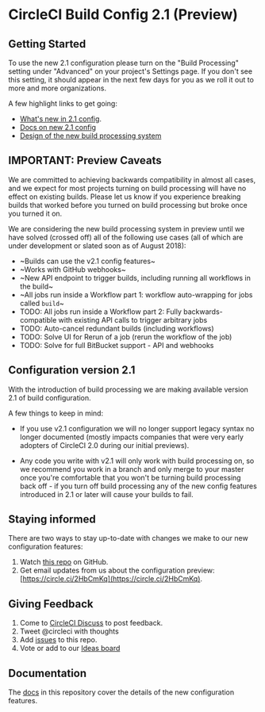 # CircleCI Build Config 2.1 (Preview)

## Getting Started
To use the new 2.1 configuration please turn on the "Build Processing" setting under "Advanced" on your project's Settings page. If you don't see this setting, it should appear in the next few days for you as we roll it out to more and more organizations.

A few highlight links to get going:

* [What's new in 2.1 config](docs/whats-new.md).
* [Docs on new 2.1 config](docs/README.md)
* [Design of the new build processing system](docs/design-approach.md)

## IMPORTANT: Preview Caveats
We are committed to achieving backwards compatibility in almost all cases, and we expect for most projects turning on build processing will have no effect on existing builds. Please let us know if you experience breaking builds that worked before you turned on build processing but broke once you turned it on.  

We are considering the new build processing system in preview until we have solved (crossed off) all of the following use cases (all of which are under development or slated soon as of August 2018):

* ~Builds can use the v2.1 config features~
* ~Works with GitHub webhooks~
* ~New API endpoint to trigger builds, including running all workflows in the build~
* ~All jobs run inside a Workflow part 1: workflow auto-wrapping for jobs called `build`~
* TODO: All jobs run inside a Workflow part 2: Fully backwards-compatible with existing API calls to trigger arbitrary jobs
* TODO: Auto-cancel redundant builds (including workflows)
* TODO: Solve UI for Rerun of a job (rerun the workflow of the job)
* TODO: Solve for full BitBucket support - API and webhooks

## Configuration version 2.1
With the introduction of build processing we are making available version 2.1 of build configuration.

A few things to keep in mind:

* If you use v2.1 configuration we will no longer support legacy syntax no longer documented (mostly impacts companies that were very early adopters of CircleCI 2.0 during our initial previews).

* Any code you write with v2.1 will only work with build processing on, so we recommend you work in a branch and only merge to your master once you're comfortable that you won't be turning build processing back off - if you turn off build processing any of the new config features introduced in 2.1 or later will cause your builds to fail.
 
## Staying informed
There are two ways to stay up-to-date with changes we make to our new configuration features:

1. Watch [this repo](https://github.com/CircleCI-Public/config-preview-sdk) on GitHub.
2. Get email updates from us about the configuration preview: [https://circle.ci/2HbCmKq](https://circle.ci/2HbCmKq).

## Giving Feedback
1. Come to [CircleCI Discuss](https://discuss.circleci.com/t/2-1-config-and-build-processing/24102) to post feedback.
2. Tweet @circleci with thoughts
3. Add [issues](https://github.com/CircleCI-Public/config-preview-sdk/issues) to this repo.
4. Vote or add to our [Ideas board](https://circleci.com/ideas/)

## Documentation
The [docs](/docs/) in this repository cover the details of the new configuration features. 

